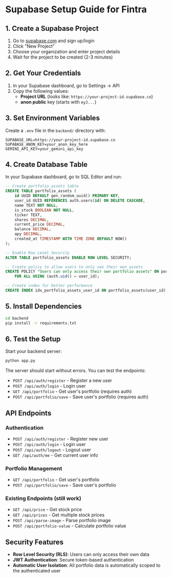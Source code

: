# Supabase Setup Guide for Fintra

## 1. Create a Supabase Project

1. Go to [supabase.com](https://supabase.com) and sign up/login
2. Click "New Project"
3. Choose your organization and enter project details
4. Wait for the project to be created (2-3 minutes)

## 2. Get Your Credentials

1. In your Supabase dashboard, go to Settings → API
2. Copy the following values:
   - **Project URL** (looks like: `https://your-project-id.supabase.co`)
   - **anon public** key (starts with `eyJ...`)

## 3. Set Environment Variables

Create a `.env` file in the `backend/` directory with:

```env
SUPABASE_URL=https://your-project-id.supabase.co
SUPABASE_ANON_KEY=your_anon_key_here
GEMINI_API_KEY=your_gemini_api_key
```

## 4. Create Database Table

In your Supabase dashboard, go to SQL Editor and run:

```sql
-- Create portfolio_assets table
CREATE TABLE portfolio_assets (
    id UUID DEFAULT gen_random_uuid() PRIMARY KEY,
    user_id UUID REFERENCES auth.users(id) ON DELETE CASCADE,
    name TEXT NOT NULL,
    is_stock BOOLEAN NOT NULL,
    ticker TEXT,
    shares DECIMAL,
    current_price DECIMAL,
    balance DECIMAL,
    apy DECIMAL,
    created_at TIMESTAMP WITH TIME ZONE DEFAULT NOW()
);

-- Enable Row Level Security
ALTER TABLE portfolio_assets ENABLE ROW LEVEL SECURITY;

-- Create policy to allow users to only see their own assets
CREATE POLICY "Users can only access their own portfolio assets" ON portfolio_assets
    FOR ALL USING (auth.uid() = user_id);

-- Create index for better performance
CREATE INDEX idx_portfolio_assets_user_id ON portfolio_assets(user_id);
```

## 5. Install Dependencies

```bash
cd backend
pip install -r requirements.txt
```

## 6. Test the Setup

Start your backend server:

```bash
python app.py
```

The server should start without errors. You can test the endpoints:

- `POST /api/auth/register` - Register a new user
- `POST /api/auth/login` - Login user
- `GET /api/portfolio` - Get user's portfolio (requires auth)
- `POST /api/portfolio/save` - Save user's portfolio (requires auth)

## API Endpoints

### Authentication
- `POST /api/auth/register` - Register new user
- `POST /api/auth/login` - Login user
- `POST /api/auth/logout` - Logout user
- `GET /api/auth/me` - Get current user info

### Portfolio Management
- `GET /api/portfolio` - Get user's portfolio
- `POST /api/portfolio/save` - Save user's portfolio

### Existing Endpoints (still work)
- `GET /api/price` - Get stock price
- `GET /api/prices` - Get multiple stock prices
- `POST /api/parse-image` - Parse portfolio image
- `POST /api/portfolio-value` - Calculate portfolio value

## Security Features

- **Row Level Security (RLS)**: Users can only access their own data
- **JWT Authentication**: Secure token-based authentication
- **Automatic User Isolation**: All portfolio data is automatically scoped to the authenticated user
